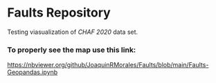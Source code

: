 # Faults Repository

Testing viasualization of _CHAF 2020_ data set.

### To properly see the map use this link:

https://nbviewer.org/github/JoaquinRMorales/Faults/blob/main/Faults-Geopandas.ipynb
